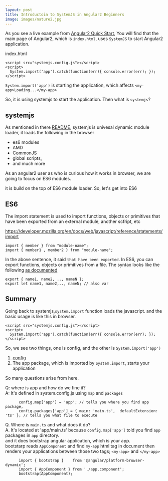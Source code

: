 ```yaml
---
layout: post
title: Introductoin to SystemJS in Angular2 Beginners
image: images/nature2.jpg
---
```


As you see a live example from [Angular2 Quick Start](https://angular.io/docs/ts/latest/quickstart.html), 
You will find that the main page of Angular2, which is `index.html`, uses `SystemJS` to start Angular2 application.
<!--more-->

index.html

    <script src="systemjs.config.js"></script>
    <script>
      System.import('app').catch(function(err){ console.error(err); });
    </script>

`System.import('app')` is starting the application, which affects `<my-app>Loading...</my-app>`

So, it is using systemjs to start the application. Then what is `systemjs`?


## systemjs

As mentioned in there [README](https://github.com/systemjs/systemjs), systemjs is univesal dynamic module loader, it loads the following in the browser

  - es6 modules
  - AMD
  - CommonJS
  - global scripts, 
  - and much more

As an angular2 user as who is curious how it works in browser, we are going to focus on ES6 modules.

it is build on the top of ES6 module loader.
So, let's get into ES6

## ES6

The import statement is used to import functions, objects or primitives that have been exported from 
an external module, another scfript, etc

https://developer.mozilla.org/en/docs/web/javascript/reference/statements/import

    import { member } from "module-name";
    import { member1 , member2 } from "module-name";

In the above sentence, it said `that have been exported`. In ES6, you can export functions, objects or primitives from a file.
The syntax looks like the following [as documented](https://developer.mozilla.org/en-US/docs/Web/JavaScript/Reference/Statements/export)

    export { name1, name2, .., nameN };
    export let name1, name2,.., nameN; // also var

## Summary
Going back to systemjs,`system.import` function loads the javascript. and the basic usage is like this in browser.

    <script src="systemjs.config.js"></script>
    <script>
      System.import('app').catch(function(err){ console.error(err); });
    </script>

So, we see two things, one is config, and the other is `System.import('app')`
  1. [config](https://github.com/systemjs/systemjs/blob/master/docs/config-api.md)  
  2. The app package, which is imported by `System.import`, starts your application  

So many questions arise from here. 

  Q: where is app and how do we fine it?  
  A: It's defined in system.config.js using `map` and `packages`

    	  config.map['app'] = 'app'; // tells you where you find app package,
          config.packages['app'] = { main: 'main.ts',  defaultExtension: 'ts' }; // tells you what file to execute
          

  Q. Where is `main.ts` and what does it do?   
  A. It's located at 'app/main.ts' because `config.map['app']` told you find `app` packages in `app` directory.  
     and it does bootstrap angular application, which is your app.   
     bootstarp reads `AppComponent` and find `my-app` html tag in document
     then renders your applications between those two tags; `<my-app>` and `</my-app>`

          import { bootstrap }    from '@angular/platform-browser-dynamic';
          import { AppComponent } from './app.component';
          bootstrap(AppComponent);





 







